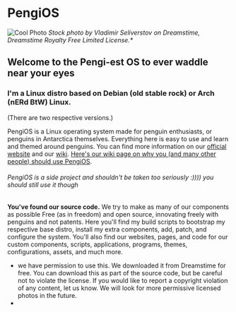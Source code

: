 # PengiOS

![Cool Photo](https://github.com/PengiOS/pengios.github.io/blob/main/homepage/assets/background.png?raw=true)
*Stock photo by Vladimir Seliverstov on Dreamstime, Dreamstime Royalty Free Limited License.\**

## Welcome to the Pengi-est OS to ever waddle near your eyes

### I'm a Linux distro based on Debian (old stable rock) or Arch (nERd BtW) Linux.

(There are two respective versions.)

PengiOS is a Linux operating system made for penguin enthusiasts, or penguins in Antarctica themselves. Everything here is easy to use and learn and themed around penguins. You can find more information on our [official website](https://pengios.github.io) and our [wiki](https://pengios.github.io/wiki). [Here's our wiki page on why you (and many other people) should use PengiOS](https://pengios.github.io/wiki/why).

###### PengiOS is a side project and shouldn't be taken too seriously :)))) you should still use it though

**You've found our source code.** We try to make as many of our components as possible Free (as in freedom) and open source, innovating freely with penguins and not patents. Here you'll find my build scripts to bootstrap my respective base distro, install my extra components, add, patch, and configure the system. You'll also find our websites, pages, and code for our custom components, scripts, applications, programs, themes, configurations, assets, and much more.



* we have permission to use this. We downloaded it from Dreamstime for free. You can download this as part of the source code, but be careful not to violate the license. If you would like to report a copyright violation of any content, let us know. We will look for more permissive licensed photos in the future.
* 
